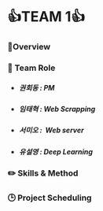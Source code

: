 #  :thumbsup:TEAM 1:thumbsup:





### :eyes: ​Overview



### :dancers: Team Role

- ##### 권회동 : PM

- ##### 임태혁 : Web Scrapping 

- ##### 서미오 :  Web server  

- ##### 유설영 : Deep Learning 

  ##### 

### :pencil2: Skills & Method



### :clock3: Project Scheduling




